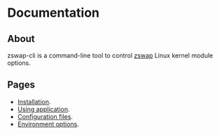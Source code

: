 # Documentation

## About

zswap-cli is a command-line tool to control [zswap](https://www.kernel.org/doc/html/latest/vm/zswap.html) Linux kernel module options.

## Pages

  * [Installation](docs/installation.md).
  * [Using application](docs/using-application.md).
  * [Configuration files](docs/configuration-files.md).
  * [Environment options](docs/environment-options.md).
